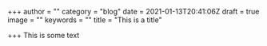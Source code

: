 +++
author = ""
category = "blog"
date = 2021-01-13T20:41:06Z
draft = true
image = ""
keywords = ""
title = "This is a title"

+++
This is some text